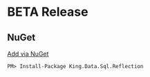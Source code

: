 BETA Release
===========

## NuGet
[Add via NuGet](https://www.nuget.org/packages/King.Data.Sql.Reflection)
```
PM> Install-Package King.Data.Sql.Reflection
```
